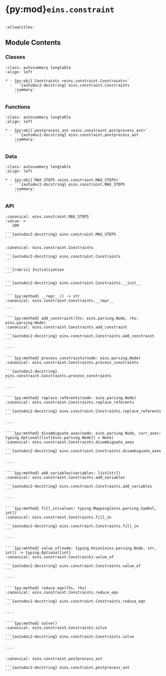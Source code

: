 # {py:mod}`eins.constraint`

```{py:module} eins.constraint
```

```{autodoc2-docstring} eins.constraint
:allowtitles:
```

## Module Contents

### Classes

````{list-table}
:class: autosummary longtable
:align: left

* - {py:obj}`Constraints <eins.constraint.Constraints>`
  - ```{autodoc2-docstring} eins.constraint.Constraints
    :summary:
    ```
````

### Functions

````{list-table}
:class: autosummary longtable
:align: left

* - {py:obj}`postprocess_ast <eins.constraint.postprocess_ast>`
  - ```{autodoc2-docstring} eins.constraint.postprocess_ast
    :summary:
    ```
````

### Data

````{list-table}
:class: autosummary longtable
:align: left

* - {py:obj}`MAX_STEPS <eins.constraint.MAX_STEPS>`
  - ```{autodoc2-docstring} eins.constraint.MAX_STEPS
    :summary:
    ```
````

### API

````{py:data} MAX_STEPS
:canonical: eins.constraint.MAX_STEPS
:value: >
   100

```{autodoc2-docstring} eins.constraint.MAX_STEPS
```

````

`````{py:class} Constraints()
:canonical: eins.constraint.Constraints

```{autodoc2-docstring} eins.constraint.Constraints
```

```{rubric} Initialization
```

```{autodoc2-docstring} eins.constraint.Constraints.__init__
```

````{py:method} __repr__() -> str
:canonical: eins.constraint.Constraints.__repr__

````

````{py:method} add_constraint(lhs: eins.parsing.Node, rhs: eins.parsing.Node)
:canonical: eins.constraint.Constraints.add_constraint

```{autodoc2-docstring} eins.constraint.Constraints.add_constraint
```

````

````{py:method} process_constraints(node: eins.parsing.Node)
:canonical: eins.constraint.Constraints.process_constraints

```{autodoc2-docstring} eins.constraint.Constraints.process_constraints
```

````

````{py:method} replace_referents(node: eins.parsing.Node)
:canonical: eins.constraint.Constraints.replace_referents

```{autodoc2-docstring} eins.constraint.Constraints.replace_referents
```

````

````{py:method} disambiguate_axes(node: eins.parsing.Node, curr_axes: typing.Optional[list[eins.parsing.Node]] = None)
:canonical: eins.constraint.Constraints.disambiguate_axes

```{autodoc2-docstring} eins.constraint.Constraints.disambiguate_axes
```

````

````{py:method} add_variables(variables: list[str])
:canonical: eins.constraint.Constraints.add_variables

```{autodoc2-docstring} eins.constraint.Constraints.add_variables
```

````

````{py:method} fill_in(values: typing.Mapping[eins.parsing.Symbol, int])
:canonical: eins.constraint.Constraints.fill_in

```{autodoc2-docstring} eins.constraint.Constraints.fill_in
```

````

````{py:method} value_of(node: typing.Union[eins.parsing.Node, str, int]) -> typing.Optional[int]
:canonical: eins.constraint.Constraints.value_of

```{autodoc2-docstring} eins.constraint.Constraints.value_of
```

````

````{py:method} reduce_eqn(lhs, rhs)
:canonical: eins.constraint.Constraints.reduce_eqn

```{autodoc2-docstring} eins.constraint.Constraints.reduce_eqn
```

````

````{py:method} solve()
:canonical: eins.constraint.Constraints.solve

```{autodoc2-docstring} eins.constraint.Constraints.solve
```

````

`````

````{py:function} postprocess_ast(ast: eins.parsing.Node)
:canonical: eins.constraint.postprocess_ast

```{autodoc2-docstring} eins.constraint.postprocess_ast
```
````
